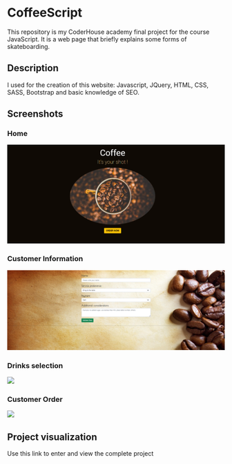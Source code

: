 # CoffeeScript

This repository is my CoderHouse academy final project for the course JavaScript. It is a web page that briefly explains some forms of skateboarding.

## Description

I used for the creation of this website: Javascript, JQuery, HTML, CSS, SASS, Bootstrap and basic knowledge of SEO.

## Screenshots

### Home
![](imagenes/PORTADA1.png)

### Customer Information
![](imagenes/PORTADA2.png)

### Drinks selection
![](images/PORTADA3.png)

### Customer Order
![](images/PORTADA4.png)

## Project visualization

Use this link to enter and view the complete project